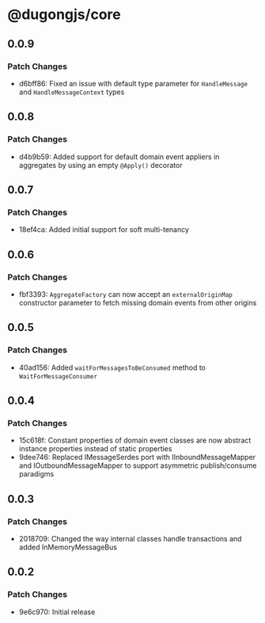 # @dugongjs/core

## 0.0.9

### Patch Changes

- d6bff86: Fixed an issue with default type parameter for `HandleMessage` and `HandleMessageContext` types

## 0.0.8

### Patch Changes

- d4b9b59: Added support for default domain event appliers in aggregates by using an empty `@Apply()` decorator

## 0.0.7

### Patch Changes

- 18ef4ca: Added initial support for soft multi-tenancy

## 0.0.6

### Patch Changes

- fbf3393: `AggregateFactory` can now accept an `externalOriginMap` constructor parameter to fetch missing domain events from other origins

## 0.0.5

### Patch Changes

- 40ad156: Added `waitForMessagesToBeConsumed` method to `WaitForMessageConsumer`

## 0.0.4

### Patch Changes

- 15c618f: Constant properties of domain event classes are now abstract instance properties instead of static properties
- 9dee746: Replaced IMessageSerdes port with IInboundMessageMapper and IOutboundMessageMapper to support asymmetric publish/consume paradigms

## 0.0.3

### Patch Changes

- 2018709: Changed the way internal classes handle transactions and added InMemoryMessageBus

## 0.0.2

### Patch Changes

- 9e6c970: Initial release
